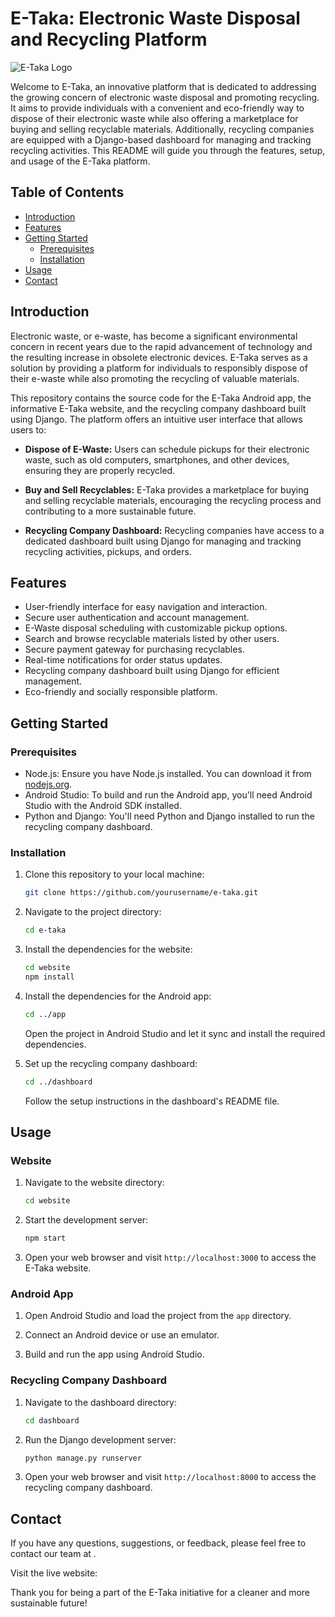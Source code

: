 # E-Taka: Electronic Waste Disposal and Recycling Platform

![E-Taka Logo](https://github.com/nyeliep/E-Taka-Website/assets/119076184/6e20dc63-c096-4a39-924a-a1288b991874)

Welcome to E-Taka, an innovative platform  that is dedicated to addressing the growing concern of electronic waste disposal and promoting recycling. It aims to provide individuals with a convenient and eco-friendly way to dispose of their electronic waste while also offering a marketplace for buying and selling recyclable materials. Additionally, recycling companies are equipped with a Django-based dashboard for managing and tracking recycling activities. This README will guide you through the features, setup, and usage of the E-Taka platform.

## Table of Contents

- [Introduction](#introduction)
- [Features](#features)
- [Getting Started](#getting-started)
  - [Prerequisites](#prerequisites)
  - [Installation](#installation)
- [Usage](#usage)
- [Contact](#contact)

## Introduction

Electronic waste, or e-waste, has become a significant environmental concern in recent years due to the rapid advancement of technology and the resulting increase in obsolete electronic devices. E-Taka serves as a solution by providing a platform for individuals to responsibly dispose of their e-waste while also promoting the recycling of valuable materials.

This repository contains the source code for the E-Taka Android app, the informative E-Taka website, and the recycling company dashboard built using Django. The platform offers an intuitive user interface that allows users to:

- **Dispose of E-Waste:** Users can schedule pickups for their electronic waste, such as old computers, smartphones, and other devices, ensuring they are properly recycled.

- **Buy and Sell Recyclables:** E-Taka provides a marketplace for buying and selling recyclable materials, encouraging the recycling process and contributing to a more sustainable future.

- **Recycling Company Dashboard:** Recycling companies have access to a dedicated dashboard built using Django for managing and tracking recycling activities, pickups, and orders.

## Features

- User-friendly interface for easy navigation and interaction.
- Secure user authentication and account management.
- E-Waste disposal scheduling with customizable pickup options.
- Search and browse recyclable materials listed by other users.
- Secure payment gateway for purchasing recyclables.
- Real-time notifications for order status updates.
- Recycling company dashboard built using Django for efficient management.
- Eco-friendly and socially responsible platform.

## Getting Started

### Prerequisites

- Node.js: Ensure you have Node.js installed. You can download it from [nodejs.org](https://nodejs.org/).
- Android Studio: To build and run the Android app, you'll need Android Studio with the Android SDK installed.
- Python and Django: You'll need Python and Django installed to run the recycling company dashboard.

### Installation

1. Clone this repository to your local machine:

   ```bash
   git clone https://github.com/yourusername/e-taka.git
   ```

2. Navigate to the project directory:

   ```bash
   cd e-taka
   ```

3. Install the dependencies for the website:

   ```bash
   cd website
   npm install
   ```

4. Install the dependencies for the Android app:

   ```bash
   cd ../app
   ```
   
   Open the project in Android Studio and let it sync and install the required dependencies.

5. Set up the recycling company dashboard:

   ```bash
   cd ../dashboard
   ```
   
   Follow the setup instructions in the dashboard's README file.

## Usage

### Website

1. Navigate to the website directory:

   ```bash
   cd website
   ```

2. Start the development server:

   ```bash
   npm start
   ```

3. Open your web browser and visit `http://localhost:3000` to access the E-Taka website.

### Android App

1. Open Android Studio and load the project from the `app` directory.

2. Connect an Android device or use an emulator.

3. Build and run the app using Android Studio.

### Recycling Company Dashboard

1. Navigate to the dashboard directory:

   ```bash
   cd dashboard
   ```

2. Run the Django development server:

   ```bash
   python manage.py runserver
   ```

3. Open your web browser and visit `http://localhost:8000` to access the recycling company dashboard.


## Contact

If you have any questions, suggestions, or feedback, please feel free to contact our team at .

Visit the live website: 

Thank you for being a part of the E-Taka initiative for a cleaner and more sustainable future!

